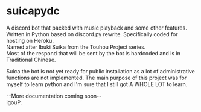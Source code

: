 # suicapydc
A discord bot that packed with music playback and some other features.
<br>Written in Python based on discord.py rewrite. Specifically coded for hosting on Heroku.
<br>Named after Ibuki Suika from the Touhou Project series.
<br>Most of the respond that will be sent by the bot is hardcoded and is in Traditional Chinese.
<p>
  Suica the bot is not yet ready for public installation as a lot of administrative functions are not implemented. The main purpose of this project was for myself to learn python and I'm sure that I still got A WHOLE LOT to learn.
</p>

--More documentation coming soon--
<br>
igouP.
